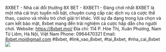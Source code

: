 8XBET - Nhà cái đổi thưởng 8X BET - 8XBET1 - Đáng chơi nhất
8XBET là một nhà cái trực tuyến nổi bật, chuyên cung cấp các dịch vụ cá cược thể thao, casino và nhiều trò chơi giải trí khác. Với sự đa dạng trong lựa chọn và cam kết bảo mật, 8xbet mang đến trải nghiệm cá cược hấp dẫn cho người chơi.
Website: https://8xbet.moi/
Địa chỉ: 114 P. Hòe Thị, Xuân Phương, Nam Từ Liêm, Hà Nội, Việt Nam
Phone: 0964470321
Email: 8xbet.moi@gmail.com
#8xbet, #link_vao_8xbet, #tai_8xbet, #nha_cai_8xbet![](https://s3-ap-northeast-1.amazonaws.com/g0v-hackmd-images/uploads/upload_5b9039fbb63042b2c816b12b030d3b8f.jpg)
